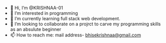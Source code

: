 - 👋 Hi, I’m @KRISHNAA-01
- 👀 I’m interested in programming 
- 🌱 I’m currently learning full stack web development.
- 💞️ I’m looking to collaborate on a projrct to carve my programming skills as an absulute beginner
- 📫 How to reach me: mail address- bhisekrishnaa@gmail.com
                      

<!---
KRISHNAA-01/KRISHNAA-01 is a ✨ special ✨ repository because its `README.md` (this file) appears on your GitHub profile.
You can click the Preview link to take a look at your changes.
--->
